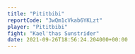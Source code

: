```yaml
---
title: "Pititbibi"
reportCode: "3wQm1cVkab6YKLzt"
player: "Pititbibi"
fight: "Kael'thas Sunstrider"
date: 2021-09-26T18:56:24.204000+00:00
---
```

